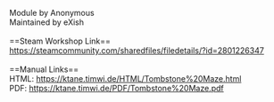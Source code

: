 Module by Anonymous<br/>
Maintained by eXish<br/>
<br/>
==Steam Workshop Link==<br/>
https://steamcommunity.com/sharedfiles/filedetails/?id=2801226347<br/>
<br/>
==Manual Links==<br/>
HTML: https://ktane.timwi.de/HTML/Tombstone%20Maze.html<br/>
PDF: https://ktane.timwi.de/PDF/Tombstone%20Maze.pdf<br/>
